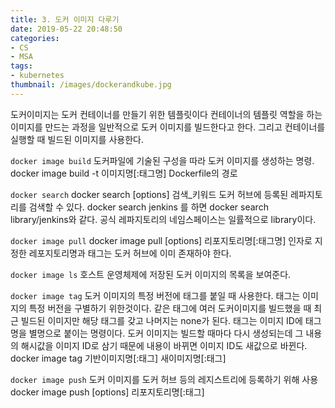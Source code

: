 ```yaml
---
title: 3. 도커 이미지 다루기
date: 2019-05-22 20:48:50
categories:
- CS
- MSA
tags:
- kubernetes
thumbnail: /images/dockerandkube.jpg
---
```

도커이미지는 도커 컨테이너를 만들기 위한 템플릿이다
컨테이너의 템플릿 역할을 하는 이미지를 만드는 과정을 일반적으로 도커 이미지를 빌드한다고 한다. 그리고 컨테이너를 실행할 때 빌드된 이미지를 사용한다.

`docker image build`
도커파일에 기술된 구성을 따라 도커 이미지를 생성하는 명령.
docker image build -t 이미지명[:태그명] Dockerfile의 경로

`docker search`
docker search [options] 검색_키워드
도커 허브에 등록된 레파지토리를 검색할 수 있다.
docker search jenkins 를 하면
docker search library/jenkins와 같다.
공식 레파지토리의 네임스페이스는 일률적으로 library이다.

`docker image pull`
docker image pull [options] 리포지토리명[:태그명]
인자로 지정한 레포지토리명과 태그는 도커 허브에 이미 존재하야 한다.

`docker image ls`
호스트 운영체제에 저장된 도커 이미지의 목록을 보여준다.

`docker image tag`
도커 이미지의 특정 버전에 태그를 붙일 때 사용한다.
태그는 이미지의 특정 버전을 구별하기 위한것이다.
같은 태그에 여러 도커이미지를 빌드했을 때 최근 빌드된 이미지만 해당 태그를 갖고 나머지는 none가 된다.
태그는 이미지 ID에 태그명을 별명으로 붙이는 명령이다.
도커 이미지는 빌드할 때마다 다시 생성되는데 그 내용의 해시값을 이미지 ID로 삼기 때문에 내용이 바뀌면 이미지 ID도 새값으로 바뀐다.
docker image tag 기반이미지명[:태그] 새이미지명[:태그]

`docker image push`
도커 이미지를 도커 허브 등의 레지스트리에 등록하기 위해 사용
docker image push [options] 리포지토리명[:태그]
